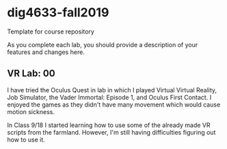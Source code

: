 # dig4633-fall2019
Template for course repository

As you complete each lab, you should provide a description of your features and changes here.

## VR Lab: 00

I have tried the Oculus Quest in lab in which I played Virtual Virtual Reality, Job Simulator, the Vader Immortal: Episode 1, and Oculus First Contact. I enjoyed the games as they didn't have many movement which would cause motion sickness.

In Class 9/18
I started learning how to use some of the already made VR scripts from the farmland. However, I'm still having difficulties figuring out how to use it.
